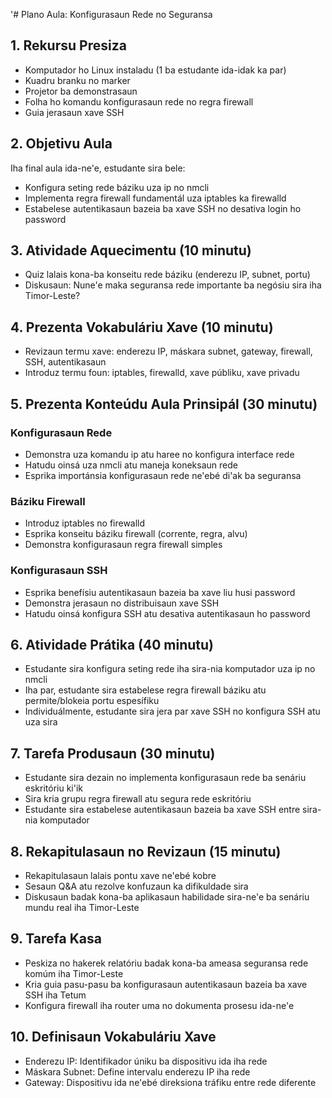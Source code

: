 '# Plano Aula: Konfigurasaun Rede no Seguransa

## 1. Rekursu Presiza

- Komputador ho Linux instaladu (1 ba estudante ida-idak ka par)
- Kuadru branku no marker
- Projetor ba demonstrasaun
- Folha ho komandu konfigurasaun rede no regra firewall
- Guia jerasaun xave SSH

## 2. Objetivu Aula

Iha final aula ida-ne'e, estudante sira bele:
- Konfigura seting rede báziku uza ip no nmcli
- Implementa regra firewall fundamentál uza iptables ka firewalld
- Estabelese autentikasaun bazeia ba xave SSH no desativa login ho password

## 3. Atividade Aquecimentu (10 minutu)

- Quiz lalais kona-ba konseitu rede báziku (enderezu IP, subnet, portu)
- Diskusaun: Nune'e maka seguransa rede importante ba negósiu sira iha Timor-Leste?

## 4. Prezenta Vokabuláriu Xave (10 minutu)

- Revizaun termu xave: enderezu IP, máskara subnet, gateway, firewall, SSH, autentikasaun
- Introduz termu foun: iptables, firewalld, xave públiku, xave privadu

## 5. Prezenta Konteúdu Aula Prinsipál (30 minutu)

### Konfigurasaun Rede
- Demonstra uza komandu ip atu haree no konfigura interface rede
- Hatudu oinsá uza nmcli atu maneja koneksaun rede
- Esprika importánsia konfigurasaun rede ne'ebé di'ak ba seguransa

### Báziku Firewall
- Introduz iptables no firewalld
- Esprika konseitu báziku firewall (corrente, regra, alvu)
- Demonstra konfigurasaun regra firewall simples

### Konfigurasaun SSH
- Esprika benefísiu autentikasaun bazeia ba xave liu husi password
- Demonstra jerasaun no distribuisaun xave SSH
- Hatudu oinsá konfigura SSH atu desativa autentikasaun ho password

## 6. Atividade Prátika (40 minutu)

- Estudante sira konfigura seting rede iha sira-nia komputador uza ip no nmcli
- Iha par, estudante sira estabelese regra firewall báziku atu permite/blokeia portu espesífiku
- Individuálmente, estudante sira jera par xave SSH no konfigura SSH atu uza sira

## 7. Tarefa Produsaun (30 minutu)

- Estudante sira dezain no implementa konfigurasaun rede ba senáriu eskritóriu ki'ik
- Sira kria grupu regra firewall atu segura rede eskritóriu
- Estudante sira estabelese autentikasaun bazeia ba xave SSH entre sira-nia komputador

## 8. Rekapitulasaun no Revizaun (15 minutu)

- Rekapitulasaun lalais pontu xave ne'ebé kobre
- Sesaun Q&A atu rezolve konfuzaun ka difikuldade sira
- Diskusaun badak kona-ba aplikasaun habilidade sira-ne'e ba senáriu mundu real iha Timor-Leste

## 9. Tarefa Kasa

- Peskiza no hakerek relatóriu badak kona-ba ameasa seguransa rede komúm iha Timor-Leste
- Kria guia pasu-pasu ba konfigurasaun autentikasaun bazeia ba xave SSH iha Tetum
- Konfigura firewall iha router uma no dokumenta prosesu ida-ne'e

## 10. Definisaun Vokabuláriu Xave

- Enderezu IP: Identifikador úniku ba dispositivu ida iha rede
- Máskara Subnet: Define intervalu enderezu IP iha rede
- Gateway: Dispositivu ida ne'ebé direksiona tráfiku entre rede diferente